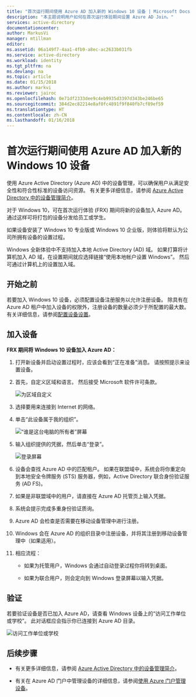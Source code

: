 ```yaml
---
title: "首次运行期间使用 Azure AD 加入新的 Windows 10 设备 | Microsoft Docs"
description: "本主题说明用户如何在首次运行体验期间设置 Azure AD Join。"
services: active-directory
documentationcenter: 
author: MarkusVi
manager: mtillman
editor: 
ms.assetid: 06a149f7-4aa1-4fb9-a8ec-ac2633b031fb
ms.service: active-directory
ms.workload: identity
ms.tgt_pltfrm: na
ms.devlang: na
ms.topic: article
ms.date: 01/15/2018
ms.author: markvi
ms.reviewer: jairoc
ms.openlocfilehash: 0e71df2333dee9c4eb9935d3397d343be246be65
ms.sourcegitcommit: 384d2ec82214e8af0fc4891f9f840fb7cf89ef59
ms.translationtype: HT
ms.contentlocale: zh-CN
ms.lasthandoff: 01/16/2018
---
```

# <a name="join-a-new-windows-10-device-with-azure-ad-during-a-first-run"></a>首次运行期间使用 Azure AD 加入新的 Windows 10 设备

使用 Azure Active Directory (Azure AD) 中的设备管理，可以确保用户从满足安全性和符合性标准的设备访问资源。 有关更多详细信息，请参阅 [Azure Active Directory 中的设备管理简介](device-management-introduction.md)。

对于 Windows 10，可在首次运行体验 (FRX) 期间将新的设备加入 Azure AD。  
通过这样可将打包的设备分发给员工或学生。

如果设备安装了 Windows 10 专业版或 Windows 10 企业版，则体验将默认为公司所拥有设备的设置过程。

Windows 全新体验中不支持加入本地 Active Directory (AD) 域。 如果打算将计算机加入 AD 域，在设置期间就应选择链接“使用本地帐户设置 Windows”。 然后可通过计算机上的设置加入域。
 


## <a name="before-you-begin"></a>开始之前

若要加入 Windows 10 设备，必须配置设备注册服务以允许注册设备。 除具有在 Azure AD 租户中加入设备的权限外，注册设备的数量必须少于所配置的最大数。 有关详细信息，请参阅[配置设备设置](device-management-azure-portal.md#configure-device-settings)。

## <a name="joining-a-device"></a>加入设备

**FRX 期间将 Windows 10 设备加入 Azure AD：**


1. 打开新设备并启动设置过程时，应该会看到“正在准备”消息。 请按照提示来设置设备。

2. 首先，自定义区域和语言。 然后接受 Microsoft 软件许可条款。
 
    ![为区域自定义](./media/device-management-azuread-joined-devices-frx/01.png)

3. 选择要用来连接到 Internet 的网络。

4. 单击“此设备属于我的组织”。 

    ![“谁是这台电脑的所有者”屏幕](./media/device-management-azuread-joined-devices-frx/02.png)

5. 输入组织提供的凭据，然后单击“登录”。

    ![登录屏幕](./media/device-management-azuread-joined-devices-frx/03.png)

6. 设备会查找 Azure AD 中的匹配租户。 如果在联盟域中，系统会将你重定向到本地安全令牌服务 (STS) 服务器，例如，Active Directory 联合身份验证服务 (AD FS)。

7. 如果是非联盟域中的用户，请直接在 Azure AD 托管页上输入凭据。 

8. 系统会提示完成多重身份验证质询。 
 
9. Azure AD 会检查是否需要在移动设备管理中进行注册。

10. Windows 会在 Azure AD 的组织目录中注册设备，并将其注册到移动设备管理中（如果适用）。

11. 相应流程：
    - 如果为托管用户，Windows 会通过自动登录过程你将转到桌面。

    - 如果为联合用户，则会定向到 Windows 登录屏幕以输入凭据。

## <a name="verification"></a>验证

若要验证设备是否已加入 Azure AD，请查看 Windows 设备上的“访问工作单位或学校”。 此对话框应会指示你已连接到 Azure AD 目录。

![访问工作单位或学校](./media/device-management-azuread-joined-devices-frx/13.png)


## <a name="next-steps"></a>后续步骤

- 有关更多详细信息，请参阅 [Azure Active Directory 中的设备管理简介](device-management-introduction.md)。

- 有关在 Azure AD 门户中管理设备的详细信息，请参阅[使用 Azure 门户管理设备](device-management-azure-portal.md)。
